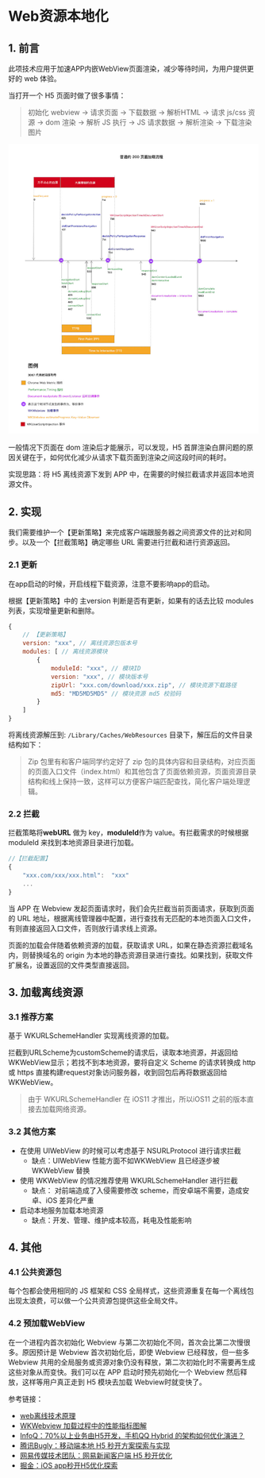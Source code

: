 # Web资源本地化

## 1. 前言

此项技术应用于加速APP内嵌WebView页面渲染，减少等待时间，为用户提供更好的 web 体验。

当打开一个 H5 页面时做了很多事情：

> 初始化 webview -> 请求页面 -> 下载数据 -> 解析HTML -> 请求 js/css 资源 -> dom 渲染 -> 解析 JS 执行 -> JS 请求数据 -> 解析渲染 -> 下载渲染图片

![WebLocalized_01](WebLocalized_01.jpg)

一般情况下页面在 dom 渲染后才能展示，可以发现，H5 首屏渲染白屏问题的原因关键在于，如何优化减少从请求下载页面到渲染之间这段时间的耗时。

实现思路：将 H5 离线资源下发到 APP 中，在需要的时候拦截请求并返回本地资源文件。

## 2. 实现

我们需要维护一个【更新策略】来完成客户端跟服务器之间资源文件的比对和同步。以及一个【拦截策略】确定哪些 URL 需要进行拦截和进行资源返回。

### 2.1 更新

在app启动的时候，开启线程下载资源，注意不要影响app的启动。

根据【更新策略】中的 主version 判断是否有更新，如果有的话去比较 modules 列表，实现增量更新和删除。

```js
{
	// 【更新策略】 
	version: "xxx", // 离线资源包版本号
	modules: [ // 离线资源模块
		{
			moduleId: "xxx", // 模块ID
			version: "xxx", // 模块版本号
			zipUrl: "xxx.com/download/xxx.zip", // 模块资源下载路径
			md5: "MD5MD5MD5" // 模块资源 md5 校验码
		}
	]
}
```
将离线资源解压到: `/Library/Caches/WebResources` 目录下，解压后的文件目录结构如下：

> Zip 包里有和客户端同学约定好了 zip 包的具体内容和目录结构，对应页面的页面入口文件（index.html）和其他包含了页面依赖资源，页面资源目录结构和线上保持一致，这样可以方便客户端匹配查找，简化客户端处理逻辑。

### 2.2 拦截

拦截策略将**webURL** 做为 key，**moduleId**作为 value。有拦截需求的时候根据 moduleId 来找到本地资源目录进行加载。

```js
//【拦截配置】
{
	"xxx.com/xxx/xxx.html":  "xxx"
	...
}
```

当 APP 在 Webview 发起页面请求时，我们会先拦截当前页面请求，获取到页面的 URL 地址，根据离线管理器中配置，进行查找有无匹配的本地页面入口文件，有则直接返回入口文件，否则放行请求线上资源。

页面的加载会伴随着依赖资源的加载，获取请求 URL，如果在静态资源拦截域名内，则替换域名的 origin 为本地的静态资源目录进行查找。如果找到，获取文件扩展名，设置返回的文件类型直接返回。

## 3. 加载离线资源

### 3.1 推荐方案

基于 WKURLSchemeHandler 实现离线资源的加载。

拦截到URLScheme为customScheme的请求后，读取本地资源，并返回给WKWebView显示；若找不到本地资源，要将自定义 Scheme 的请求转换成 http 或 https 直接构建request对象访问服务器，收到回包后再将数据返回给WKWebView。

> 由于 WKURLSchemeHandler 在 iOS11 才推出，所以iOS11 之前的版本直接去加载网络资源。


### 3.2 其他方案

- 在使用 UIWebView 的时候可以考虑基于 NSURLProtocol 进行请求拦截
	- 缺点：UIWebView 性能方面不如WKWebView 且已经逐步被WKWebView 替换
- 使用 WKWebView 的情况推荐使用 WKURLSchemeHandler 进行拦截
	- 缺点： 对前端造成了入侵需要修改 scheme，而安卓端不需要，造成安卓、iOS 差异化严重
- 启动本地服务加载本地资源
	- 缺点：开发、管理、维护成本较高，耗电及性能影响


## 4. 其他

### 4.1 公共资源包

每个包都会使用相同的 JS 框架和 CSS 全局样式，这些资源重复在每一个离线包出现太浪费，可以做一个公共资源包提供这些全局文件。

### 4.2 预加载WebView

在一个进程内首次初始化 Webview 与第二次初始化不同，首次会比第二次慢很多。原因预计是 Webview 首次初始化后，即使 Webview 已经释放，但一些多 Webview 共用的全局服务或资源对象仍没有释放，第二次初始化时不需要再生成这些对象从而变快。我们可以在 APP 启动时预先初始化一个 Webview 然后释放，这样等用户真正走到 H5 模块去加载 Webview时就变快了。




参考链接：

- [web离线技术原理](https://juejin.im/post/5cd4fda8f265da03a00febe1)
- [WKWebview 加载过程中的性能指标图解](https://www.jianshu.com/p/d7e79b58979c)
- [InfoQ：70%以上业务由H5开发，手机QQ Hybrid 的架构如何优化演进？](https://mp.weixin.qq.com/s/evzDnTsHrAr2b9jcevwBzA)
- [腾讯Bugly：移动端本地 H5 秒开方案探索与实现](https://mp.weixin.qq.com/s/0OR4HJQSDq7nEFUAaX1x5A)
- [网易传媒技术团队：网易新闻客户端 H5 秒开优化](https://mp.weixin.qq.com/s/AV2SwFfwwJH7xyrIBJemgw)
- [掘金：iOS app秒开H5优化探索](https://juejin.im/post/5c9c664ff265da611624764d)
